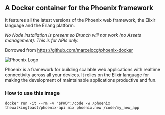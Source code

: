 ## A Docker container for the Phoenix framework

It features all the latest versions of the Phoenix web framework, the Elixir language and the Erlang platform.

*No Node installation is present so Brunch will not work (no Assets management). This is for APIs only.*

Borrowed from https://github.com/marcelocg/phoenix-docker

![Phoenix Logo](https://www.filepicker.io/api/file/9prSmznZTiaRRmI3t89E)

Phoenix is a framework for building scalable web applications with realtime connectivity across all your devices. It relies on the Elixir language for making the development of maintainable applications productive and fun.

### How to use this image

    docker run -it --rm -v "$PWD":/code -w /phoenix thewalkingtoast/phoenix-api mix phoenix.new /code/my_new_app
